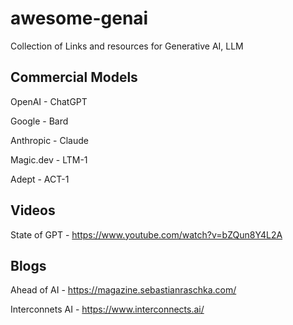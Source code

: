 # awesome-genai
Collection of Links and resources for Generative AI, LLM 
## Commercial Models
OpenAI - ChatGPT

Google - Bard

Anthropic - Claude

Magic.dev - LTM-1

Adept - ACT-1

## Videos
State of GPT - https://www.youtube.com/watch?v=bZQun8Y4L2A

## Blogs
Ahead of AI - https://magazine.sebastianraschka.com/

Interconnets AI - https://www.interconnects.ai/
